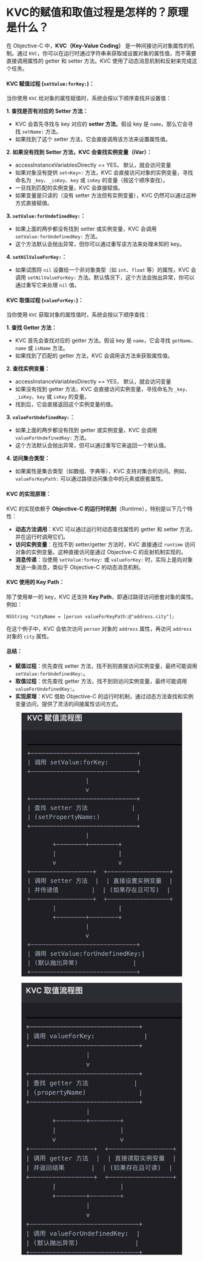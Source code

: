 # KVC的赋值和取值过程是怎样的？原理是什么？

在 Objective-C 中，**KVC（Key-Value Coding）** 是一种间接访问对象属性的机制。通过 `KVC`，你可以在运行时通过字符串来获取或设置对象的属性值，而不需要直接调用属性的 getter 和 setter 方法。KVC 使用了动态消息机制和反射来完成这个任务。

#### KVC 赋值过程 (`setValue:forKey:`)：

当你使用 `KVC` 给对象的属性赋值时，系统会按以下顺序查找并设置值：

**1. 查找是否有对应的 Setter 方法：**

* KVC 会首先寻找与 key 对应的 **setter 方法**。假设 key 是 `name`，那么它会寻找 `setName:` 方法。
* 如果找到了这个 setter 方法，它会直接调用该方法来设置属性值。

**2. 如果没有找到 Setter 方法，KVC 会查找实例变量（iVar）：**

* accessInstanceVariablesDirectly == YES， 默认，就会访问变量
* 如果对象没有提供 `set<Key>:` 方法，KVC 会直接访问对象的实例变量，寻找命名为 `_key`、`_isKey`、`key` 或 `isKey` 的变量（按这个顺序查找）。
* 一旦找到匹配的实例变量，KVC 会直接赋值。
* 如果变量是只读的（没有 setter 方法但有实例变量），KVC 仍然可以通过这种方式直接赋值。

**3. `setValue:forUndefinedKey:`：**

* 如果上面的两步都没有找到 setter 或实例变量，KVC 会调用 `setValue:forUndefinedKey:` 方法。
* 这个方法默认会抛出异常，但你可以通过重写该方法来处理未知的 key。

**4. `setNilValueForKey:`：**

* 如果试图将 `nil` 设置给一个非对象类型（如 `int`、`float` 等）的属性，KVC 会调用 `setNilValueForKey:` 方法。默认情况下，这个方法会抛出异常，你可以通过重写它来处理 `nil` 值。

#### KVC 取值过程 (`valueForKey:`)：

当你使用 `KVC` 获取对象的属性值时，系统会按以下顺序查找：

**1. 查找 Getter 方法：**

* KVC 首先会查找对应的 getter 方法。假设 key 是 `name`，它会寻找 `getName`、`name` 或 `isName` 方法。
* 如果找到了匹配的 getter 方法，KVC 会调用该方法来获取属性值。

**2. 查找实例变量：**

* accessInstanceVariablesDirectly == YES， 默认，就会访问变量
* 如果没有找到 getter 方法，KVC 会直接访问实例变量，寻找命名为 `_key`、`_isKey`、`key` 或 `isKey` 的变量。
* 找到后，它会直接返回这个实例变量的值。

**3. `valueForUndefinedKey:`：**

* 如果上面的两步都没有找到 getter 或实例变量，KVC 会调用 `valueForUndefinedKey:` 方法。
* 这个方法默认会抛出异常，但可以通过重写它来返回一个默认值。

**4. 访问集合类型：**

* 如果属性是集合类型（如数组、字典等），KVC 支持对集合的访问。例如，`valueForKeyPath:` 可以通过路径访问集合中的元素或嵌套属性。

#### KVC 的实现原理：

KVC 的实现依赖于 **Objective-C 的运行时机制**（Runtime），特别是以下几个特性：

* **动态方法调用**：KVC 可以通过运行时动态查找属性的 getter 和 setter 方法，并在运行时调用它们。
* **访问实例变量**：在找不到 setter/getter 方法时，KVC 直接通过 `runtime` 访问对象的实例变量。这种直接访问是通过 Objective-C 的反射机制实现的。
* **消息传递**：当使用 `setValue:forKey:` 或 `valueForKey:` 时，实际上是向对象发送一条消息，类似于 Objective-C 的动态消息机制。

#### KVC 使用的 Key Path：

除了使用单一的 key，KVC 还支持 **Key Path**，即通过路径访问嵌套对象的属性。例如：

```objc
NSString *cityName = [person valueForKeyPath:@"address.city"];
```

在这个例子中，KVC 会依次访问 `person` 对象的 `address` 属性，再访问 `address` 对象的 `city` 属性。

#### 总结：

* **赋值过程**：优先查找 setter 方法，找不到则直接访问实例变量，最终可能调用 `setValue:forUndefinedKey:`。
* **取值过程**：优先查找 getter 方法，找不到则访问实例变量，最终可能调用 `valueForUndefinedKey:`。
* **实现原理**：KVC 借助 Objective-C 的运行时机制，通过动态方法查找和实例变量访问，提供了灵活的间接属性访问方式。



<figure><img src="../../../../.gitbook/assets/image (1) (1) (1) (1).png" alt=""><figcaption></figcaption></figure>



<figure><img src="../../../../.gitbook/assets/image (2) (1) (1) (1).png" alt=""><figcaption></figcaption></figure>
